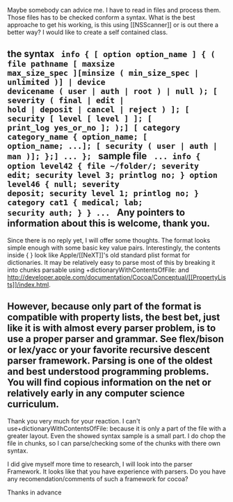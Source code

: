 Maybe somebody can advice me. I have to read in files and process them. Those files has to be checked conform a syntax.
What is the best approache to get his working, is this using [[NSScanner]] or is out there a better way? I would like to create a self contained class.

the syntax
<code>
info {
 [ option option_name ] {
	( file pathname [ maxsize max_size_spec ][minsize ( min_size_spec | unlimited )]
	| device devicename ( user | auth | root )
	| null );
	[ severity ( final | edit | hold | deposit | cancel | reject ) ];
	[ security [ level [ level ] ];
	[ print_log yes_or_no ];
	);]
 [ category category_name {
	option_name; [ option_name; ...];
	[ security ( user | auth | man )];
	};]
	...
};
</code>
sample file
<code>
...
info {
option level42 {
	file ~/folder/;
	severity edit;
	security level 3;
	printlog no;
	}
option level46 {
	null;
	severity deposit;
	security level 1;
	printlog no;
	}
category cat1 {
	medical;
	lab;
	security auth;
	}
}
...
</code>
Any pointers to information about this is welcome, thank you.
----
Since there is no reply yet, I will offer some thoughts.  The format looks simple enough with some basic key value pairs.  Interestingly, the contents inside { } look like Apple/[[NeXT]]'s old standard plist format for dictionaries.   It may be relatively easy to parse most of this by breaking it into chunks parsable using +dictionaryWithContentsOfFile: and http://developer.apple.com/documentation/Cocoa/Conceptual/[[PropertyLists]]/index.html.

However, because only part of the format is compatible with property lists, the best bet, just like it is with almost every parser problem, is to use a proper parser and grammar.  See flex/bison or lex/yacc or your favorite recursive descent parser framework.  Parsing is one of the oldest and best understood programming problems.  You will find copious information on the net or relatively early in any computer science curriculum.
----
Thank you very much for your reaction. I can't use+dictionaryWithContentsOfFile: because it is only a part of the file with a greater layout. Even the showed syntax sample is a small part. I do chop the file in chunks, so I can parse/checking some of the chunks with there own syntax.


I did give myself more time to research, I will look into the parser Framework. It looks like that you have experience with parsers. Do you have any recomendation/comments of such a framework for cocoa?

Thanks in advance